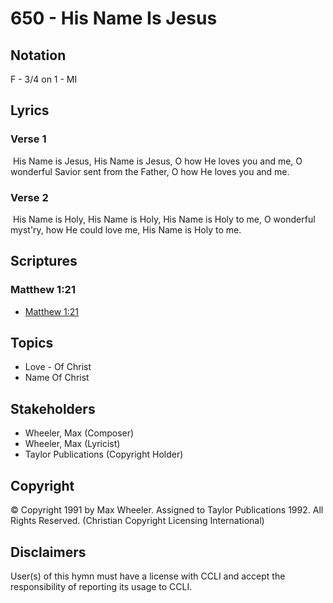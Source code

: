 # 650 - His Name Is Jesus

## Notation

F - 3/4 on 1 - MI

## Lyrics

### Verse 1

 His Name is Jesus, His Name is Jesus, O how He loves you and me, O wonderful Savior sent from the Father, O how He loves you and me.

### Verse 2

 His Name is Holy, His Name is Holy, His Name is Holy to me, O wonderful myst'ry, how He could love me, His Name is Holy to me.


## Scriptures

### Matthew 1:21

- [Matthew 1:21](https://www.biblegateway.com/passage/?search=Matthew%201%3A21)


## Topics

- Love - Of Christ
- Name Of Christ

## Stakeholders

- Wheeler, Max (Composer)
- Wheeler, Max (Lyricist)
- Taylor Publications (Copyright Holder)

## Copyright

© Copyright 1991 by Max Wheeler. Assigned to Taylor Publications 1992. All Rights Reserved.
(Christian Copyright Licensing International)

## Disclaimers

User(s) of this hymn must have a license with CCLI and accept the responsibility of reporting its usage to CCLI.

